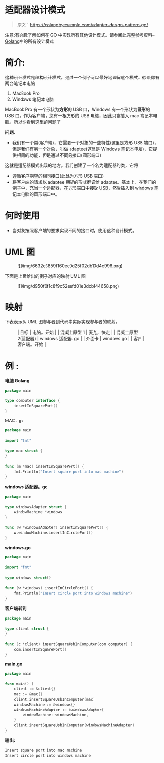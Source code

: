 # 适配器设计模式

> 原文：<https://golangbyexample.com/adapter-design-pattern-go/>

注意:有兴趣了解如何在 GO 中实现所有其他设计模式。请参阅此完整参考资料–[Golang](https://golangbyexample.com/all-design-patterns-golang/)中的所有设计模式

# **简介:**

这种设计模式是结构设计模式。通过一个例子可以最好地理解这个模式。假设你有两台笔记本电脑

1.  MacBook Pro
2.  Windows 笔记本电脑

MacBook Pro 有一个形状为**方形**的 USB 口，Windows 有一个形状为**圆形**的 USB 口。作为客户端，您有一根方形的 USB 电缆，因此只能插入 mac 笔记本电脑。所以你看到这里的问题了

**问题:**

*   我们有一个类(客户端)，它需要一个对象的一些特性(这里是方形 USB 端口)，但是我们有另一个对象，叫做 adaptee(这里是 Windows 笔记本电脑)，它提供相同的功能，但是通过不同的接口(圆形端口)

这就是适配器模式出现的地方。我们创建了一个名为适配器的类，它将

*   遵循客户期望的相同接口(此处为方形 USB 端口)
*   将客户端的请求以 adaptee 期望的形式翻译给 adaptee。基本上，在我们的例子中，充当一个适配器，在方形端口中接受 USB，然后插入到 windows 笔记本电脑的圆形端口中。

# **何时使用**

*   当对象按照客户端的要求实现不同的接口时，使用这种设计模式。

# **UML 图**

<figure class="wp-block-image">![](img/6632e3859f160ee0d25f02db10d4c996.png)</figure>

下面是上面给出的例子对应的映射 UML 图

<figure class="wp-block-image">![](img/d950f0f1c8f9c52eefd01e3dcb144658.png)</figure>

# **映射**

下表表示从 UML 图参与者到代码中实际实现参与者的映射。

<figure class="wp-block-table is-style-stripes">

| 目标 | 电脑。开始 |
| 混凝土原型 1 | 麦克，快走 |
| 混凝土原型 2(适配器) | windows 适配器. go |
| 介面卡 | windows.go |
| 客户 | 客户端。开始 |

</figure>

# **例** :

**电脑 Golang**

```go
package main

type computer interface {
    insertInSquarePort()
}
```

MAC . go

```go
package main

import "fmt"

type mac struct {
}

func (m *mac) insertInSquarePort() {
    fmt.Println("Insert square port into mac machine")
}
```

**windows 适配器。go**

```go
package main

type windowsAdapter struct {
	windowMachine *windows
}

func (w *windowsAdapter) insertInSquarePort() {
	w.windowMachine.insertInCirclePort()
} 
```

**windows.go**

```go
package main

import "fmt"

type windows struct{}

func (w *windows) insertInCirclePort() {
    fmt.Println("Insert circle port into windows machine")
}
```

**客户端转到**

```go
package main

type client struct {
}

func (c *client) insertSquareUsbInComputer(com computer) {
    com.insertInSquarePort()
}
```

**main.go**

```go
package main

func main() {
    client := &client{}
    mac := &mac{}
    client.insertSquareUsbInComputer(mac)
    windowsMachine := &windows{}
    windowsMachineAdapter := &windowsAdapter{
        windowMachine: windowsMachine,
    }
    client.insertSquareUsbInComputer(windowsMachineAdapter)
}
```

**输出:**

```go
Insert square port into mac machine
Insert circle port into windows machine
```